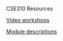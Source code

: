 CSE310 Resources

[Video workshops](https://macbeth-byui.github.io/cse310-course/videos.html)

[Module descriptions](https://macbeth-byui.github.io/cse310-course/module_descriptions.html)